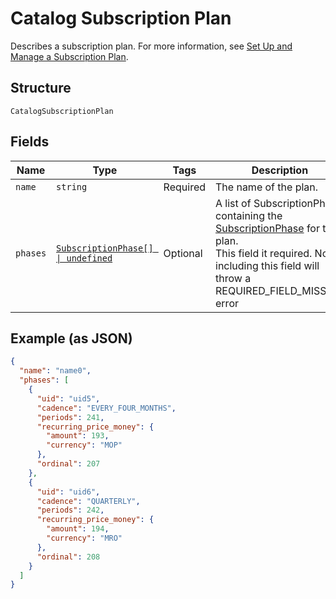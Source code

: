
# Catalog Subscription Plan

Describes a subscription plan. For more information, see
[Set Up and Manage a Subscription Plan](https://developer.squareup.com/docs/subscriptions-api/setup-plan).

## Structure

`CatalogSubscriptionPlan`

## Fields

| Name | Type | Tags | Description |
|  --- | --- | --- | --- |
| `name` | `string` | Required | The name of the plan. |
| `phases` | [`SubscriptionPhase[] \| undefined`](../../doc/models/subscription-phase.md) | Optional | A list of SubscriptionPhase containing the [SubscriptionPhase](entity:SubscriptionPhase) for this plan.<br>This field it required. Not including this field will throw a REQUIRED_FIELD_MISSING error |

## Example (as JSON)

```json
{
  "name": "name0",
  "phases": [
    {
      "uid": "uid5",
      "cadence": "EVERY_FOUR_MONTHS",
      "periods": 241,
      "recurring_price_money": {
        "amount": 193,
        "currency": "MOP"
      },
      "ordinal": 207
    },
    {
      "uid": "uid6",
      "cadence": "QUARTERLY",
      "periods": 242,
      "recurring_price_money": {
        "amount": 194,
        "currency": "MRO"
      },
      "ordinal": 208
    }
  ]
}
```

